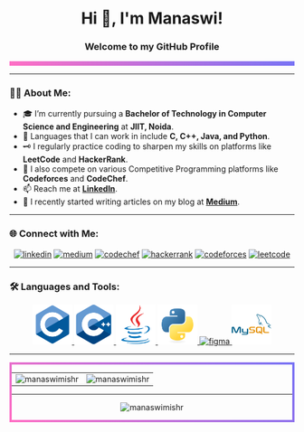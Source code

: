 <h1 align="center">Hi 👋, I'm Manaswi!</h1>
<h3 align="center">Welcome to my GitHub Profile</h3>

<div align="center" style="border: 4px solid; border-image: linear-gradient(45deg, #ff6ec4, #7873f5) 1;">
</div>

---

### 👨‍💻 About Me:
- 🎓 I’m currently pursuing a **Bachelor of Technology in Computer Science and Engineering** at **JIIT, Noida**.
- 🌱 Languages that I can work in include **C, C++, Java, and Python**.
- 🗝️ I regularly practice coding to sharpen my skills on platforms like **LeetCode** and **HackerRank**.
- 🧩 I also compete on various Competitive Programming platforms like **Codeforces** and **CodeChef**.
- 📫 Reach me at **[LinkedIn](https://www.linkedin.com/in/manaswi-mishra04)**.
- 📝 I recently started writing articles on my blog at **[Medium](https://medium.com/@manaswimishra04)**.

---

### 🌐 Connect with Me:
<p align="center">
<a href="https://linkedin.com/in/manaswi-mishra04" target="blank"><img align="center" src="https://raw.githubusercontent.com/rahuldkjain/github-profile-readme-generator/master/src/images/icons/Social/linked-in-alt.svg" alt="linkedin" height="70" width="70" /></a>
<a href="https://medium.com/@manaswimishra04" target="blank"><img align="center" src="https://raw.githubusercontent.com/rahuldkjain/github-profile-readme-generator/master/src/images/icons/Social/medium.svg" alt="medium" height="70" width="70" /></a>
<a href="https://www.codechef.com/users/manaswi_mishra" target="blank"><img align="center" src="https://cdn.jsdelivr.net/npm/simple-icons@3.1.0/icons/codechef.svg" alt="codechef" height="70" width="70" /></a>
<a href="https://www.hackerrank.com/manaswimishra04" target="blank"><img align="center" src="https://raw.githubusercontent.com/rahuldkjain/github-profile-readme-generator/master/src/images/icons/Social/hackerrank.svg" alt="hackerrank" height="70" width="70" /></a>
<a href="https://codeforces.com/profile/manaswimishra" target="blank"><img align="center" src="https://raw.githubusercontent.com/rahuldkjain/github-profile-readme-generator/master/src/images/icons/Social/codeforces.svg" alt="codeforces" height="70" width="70" /></a>
<a href="https://leetcode.com/manaswi_mishra/" target="blank"><img align="center" src="https://raw.githubusercontent.com/rahuldkjain/github-profile-readme-generator/master/src/images/icons/Social/leet-code.svg" alt="leetcode" height="70" width="70" /></a>
</p>

---

### 🛠️ Languages and Tools:
<p align="center"> 
  <a href="https://www.cprogramming.com/" target="_blank" rel="noreferrer"> <img src="https://raw.githubusercontent.com/devicons/devicon/master/icons/c/c-original.svg" alt="c" width="70" height="70"/> </a> 
  <a href="https://www.w3schools.com/cpp/" target="_blank" rel="noreferrer"> <img src="https://raw.githubusercontent.com/devicons/devicon/master/icons/cplusplus/cplusplus-original.svg" alt="cplusplus" width="70" height="70"/> </a> 
  <a href="https://www.java.com" target="_blank" rel="noreferrer"> <img src="https://raw.githubusercontent.com/devicons/devicon/master/icons/java/java-original.svg" alt="java" width="70" height="70"/> </a> 
  <a href="https://www.python.org" target="_blank" rel="noreferrer"> <img src="https://raw.githubusercontent.com/devicons/devicon/master/icons/python/python-original.svg" alt="python" width="70" height="70"/> </a> 
  <a href="https://www.figma.com/" target="_blank" rel="noreferrer"> <img src="https://www.vectorlogo.zone/logos/figma/figma-icon.svg" alt="figma" width="70" height="70"/> </a> 
  <a href="https://www.mysql.com/" target="_blank" rel="noreferrer"> <img src="https://raw.githubusercontent.com/devicons/devicon/master/icons/mysql/mysql-original-wordmark.svg" alt="mysql" width="70" height="70"/> </a> 
</p>

---

<div align="center" style="border: 4px solid; border-image: linear-gradient(45deg, #ff6ec4, #7873f5) 1;">


<table>
<tr>
<td>
  <img src="https://github-readme-stats.vercel.app/api/top-langs?username=manaswimishr&show_icons=true&locale=en&layout=compact" alt="manaswimishr" />
</td>
<td>
  <img src="https://github-readme-stats.vercel.app/api?username=manaswimishr&show_icons=true&locale=en" alt="manaswimishr" />
</td>
</tr>
</table>


---

<p align="center">
  <img src="https://komarev.com/ghpvc/?username=manaswimishr&label=Profile%20views&color=0e75b6&style=flat" alt="manaswimishr" />
</p>
